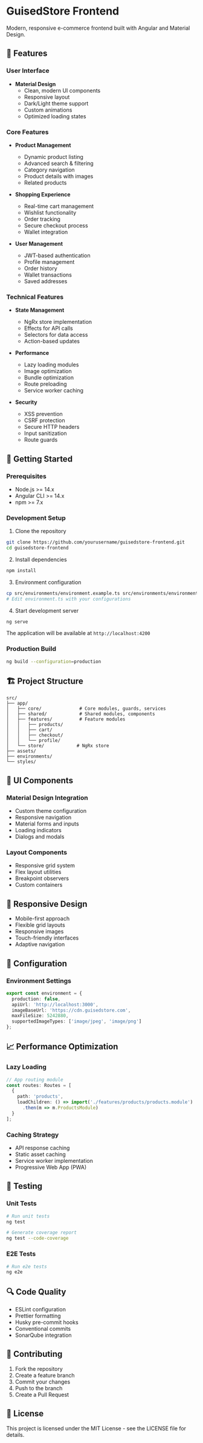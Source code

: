 # GuisedStore Frontend

Modern, responsive e-commerce frontend built with Angular and Material Design.

## 🌟 Features

### User Interface
- **Material Design**
  - Clean, modern UI components
  - Responsive layout
  - Dark/Light theme support
  - Custom animations
  - Optimized loading states

### Core Features
- **Product Management**
  - Dynamic product listing
  - Advanced search & filtering
  - Category navigation
  - Product details with images
  - Related products

- **Shopping Experience**
  - Real-time cart management
  - Wishlist functionality
  - Order tracking
  - Secure checkout process
  - Wallet integration

- **User Management**
  - JWT-based authentication
  - Profile management
  - Order history
  - Wallet transactions
  - Saved addresses

### Technical Features
- **State Management**
  - NgRx store implementation
  - Effects for API calls
  - Selectors for data access
  - Action-based updates

- **Performance**
  - Lazy loading modules
  - Image optimization
  - Bundle optimization
  - Route preloading
  - Service worker caching

- **Security**
  - XSS prevention
  - CSRF protection
  - Secure HTTP headers
  - Input sanitization
  - Route guards

## 🚀 Getting Started

### Prerequisites
- Node.js >= 14.x
- Angular CLI >= 14.x
- npm >= 7.x

### Development Setup

1. Clone the repository
```bash
git clone https://github.com/yourusername/guisedstore-frontend.git
cd guisedstore-frontend
```

2. Install dependencies
```bash
npm install
```

3. Environment configuration
```bash
cp src/environments/environment.example.ts src/environments/environment.ts
# Edit environment.ts with your configurations
```

4. Start development server
```bash
ng serve
```

The application will be available at `http://localhost:4200`

### Production Build
```bash
ng build --configuration=production
```

## 🏗️ Project Structure

```
src/
├── app/
│   ├── core/              # Core modules, guards, services
│   ├── shared/            # Shared modules, components
│   ├── features/          # Feature modules
│   │   ├── products/
│   │   ├── cart/
│   │   ├── checkout/
│   │   └── profile/
│   └── store/            # NgRx store
├── assets/
├── environments/
└── styles/
```

## 🎨 UI Components

### Material Design Integration
- Custom theme configuration
- Responsive navigation
- Material forms and inputs
- Loading indicators
- Dialogs and modals

### Layout Components
- Responsive grid system
- Flex layout utilities
- Breakpoint observers
- Custom containers

## 📱 Responsive Design

- Mobile-first approach
- Flexible grid layouts
- Responsive images
- Touch-friendly interfaces
- Adaptive navigation

## 🔧 Configuration

### Environment Settings
```typescript
export const environment = {
  production: false,
  apiUrl: 'http://localhost:3000',
  imageBaseUrl: 'https://cdn.guisedstore.com',
  maxFileSize: 5242880,
  supportedImageTypes: ['image/jpeg', 'image/png']
};
```

## 📈 Performance Optimization

### Lazy Loading
```typescript
// App routing module
const routes: Routes = [
  {
    path: 'products',
    loadChildren: () => import('./features/products/products.module')
      .then(m => m.ProductsModule)
  }
];
```

### Caching Strategy
- API response caching
- Static asset caching
- Service worker implementation
- Progressive Web App (PWA)

## 🧪 Testing

### Unit Tests
```bash
# Run unit tests
ng test

# Generate coverage report
ng test --code-coverage
```

### E2E Tests
```bash
# Run e2e tests
ng e2e
```

## 🔍 Code Quality

- ESLint configuration
- Prettier formatting
- Husky pre-commit hooks
- Conventional commits
- SonarQube integration

## 🤝 Contributing

1. Fork the repository
2. Create a feature branch
3. Commit your changes
4. Push to the branch
5. Create a Pull Request

## 📝 License

This project is licensed under the MIT License - see the LICENSE file for details.
